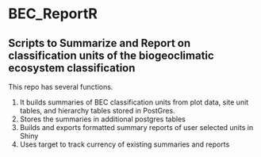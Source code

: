# BEC_ReportR
## Scripts to Summarize and Report on classification units of the biogeoclimatic ecosystem classification
This repo has several functions.
1. It builds summaries of BEC classification units from plot data, site unit tables, and hierarchy tables stored in PostGres.
2.  Stores the summaries in additional postgres tables
3.  Builds and exports formatted summary reports of user selected units in Shiny
4.  Uses target to track currency of existing summaries and reports

